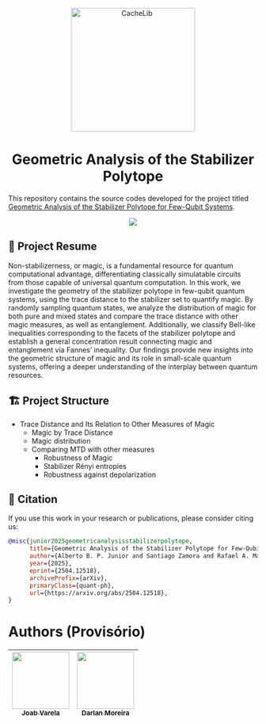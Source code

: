 <p align="center">
  <img width="250" height="250" alt="CacheLib" src=https://www.iip.ufrn.br/qiqm/files/stacks-image-935f3b1.png>
</p>

<h1 align="center"> Geometric Analysis of the Stabilizer Polytope </h1>
<p>This repository contains the source codes developed for the project titled <a href="https://arxiv.org/pdf/2504.12518">Geometric Analysis of the Stabilizer Polytope for Few-Qubit Systems</a>.</p>
<p align="center">
<img loading="lazy" src="http://img.shields.io/static/v1?label=STATUS&message=EM%20DESENVOLVIMENTO&color=GREEN&style=for-the-badge"/>
</p>


## 📄 Project Resume
<p>
Non-stabilizerness, or magic, is a fundamental resource for quantum computational advantage, differentiating classically simulatable circuits from those capable of universal quantum computation. In this work, we investigate the geometry of the stabilizer polytope in few-qubit quantum systems, using the trace distance to the stabilizer set to quantify magic. By randomly sampling quantum states, we analyze the distribution of magic for both pure and mixed states and compare the trace distance with other magic measures, as well as entanglement. Additionally, we classify Bell-like inequalities corresponding to the facets of the stabilizer polytope and establish a general concentration result connecting magic and entanglement via Fannes’ inequality. Our findings provide new insights into the geometric structure of magic and its role in small-scale quantum systems, offering a deeper understanding of the interplay between quantum resources.
</p>

## 🏗️ Project Structure

- Trace Distance and Its Relation to Other Measures of Magic</h2>
  - Magic by Trace Distance
  - Magic distribution
  - Comparing MTD with other measures
    - Robustness of Magic
    - Stabilizer Rényi entropies
    - Robustness against depolarization
   
## 📑 Citation

If you use this work in your research or publications, please consider citing us:

```bibtex
@misc{junior2025geometricanalysisstabilizerpolytope,
      title={Geometric Analysis of the Stabilizer Polytope for Few-Qubit Systems}, 
      author={Alberto B. P. Junior and Santiago Zamora and Rafael A. Macêdo and Tailan S. Sarubi and Joab M. Varela and Gabriel W. C. Rocha and Darlan A. Moreira and Rafael Chaves},
      year={2025},
      eprint={2504.12518},
      archivePrefix={arXiv},
      primaryClass={quant-ph},
      url={https://arxiv.org/abs/2504.12518}, 
}
```

# Authors (Provisório)
| [<img loading="lazy" src="https://avatars.githubusercontent.com/u/87044734?v=4" width=115><br><sub>Joab Varela</sub>](https://github.com/joabmv) |  [<img loading="lazy" src="https://avatars.githubusercontent.com/u/69095736?v=4" width=115><br><sub>Darlan Moreira</sub>](https://github.com/damufrn) |
| :---: | :---: | 
